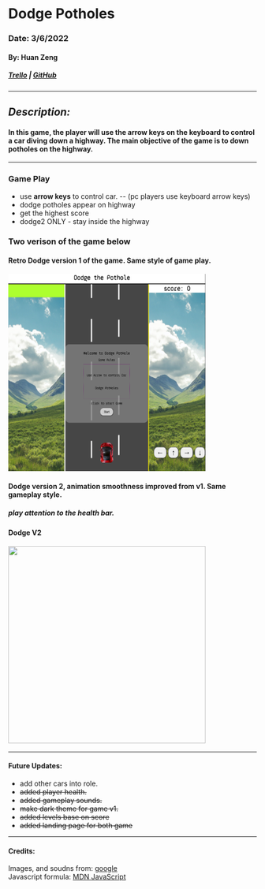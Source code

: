 # Dodge Potholes

### Date: 3/6/2022

#### By: Huan Zeng

##### [Trello](https://trello.com/b/KJetNlie/dodge-potholes) | [GitHub](https://github.com/huan00/Dodge-Potholes)

---

## _Description:_

#### In this game, the player will use the arrow keys on the keyboard to control a car diving down a highway. The main objective of the game is to down potholes on the highway.

---

### Game Play

- use **arrow keys** to control car.
  -- (pc players use keyboard arrow keys)
- dodge potholes appear on highway
- get the highest score
- dodge2 ONLY - stay inside the highway

### Two verison of the game below

#### Retro Dodge version 1 of the game. Same style of game play.

<img src='Image/Dodge1.png' width='400' height='400'>

#### Dodge version 2, animation smoothness improved from v1. Same gameplay style.

##### play attention to the health bar.

#### Dodge V2

<image src='Image/Dodge2.png' width='400' height='400'>

---

#### Future Updates:

- add other cars into role.
- ~~added player health.~~
- ~~added gameplay sounds.~~
- ~~make dark theme for game v1.~~
- ~~added levels base on score~~
- ~~added landing page for both game~~

---

#### Credits:

Images, and soudns from: [google](https://google.com) <br>
Javascript formula: [MDN JavaScript](https://developer.mozilla.org/en-US/docs/Games/Tutorials/2D_Breakout_game_pure_JavaScript/Collision_detection)
